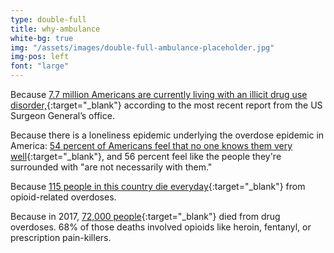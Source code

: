 ```yaml
---
type: double-full
title: why-ambulance
white-bg: true
img: "/assets/images/double-full-ambulance-placeholder.jpg"
img-pos: left
font: "large"
---
```


Because <span class="emphasized-header">[7.7 million Americans are currently living with an illicit drug use disorder,](https://addiction.surgeongeneral.gov/executive-summary.pdf){:target="_blank"}</span> according to the most recent report from the US Surgeon General’s office.

Because there is a loneliness epidemic underlying the overdose epidemic in America: <span class="emphasized-header">[54 percent of Americans feel that no one knows them very well](https://www.ajc.com/news/health-med-fit-science/why-are-americans-lonely-massive-study-finds-nearly-half-feels-alone-young-adults-most-all/bbIKsU2Rr3qZI8WlukHfpK/){:target="_blank"}</span>, and 56 percent feel like the people they're surrounded with "are not necessarily with them."

Because <span class="emphasized-header">[115 people in this country die everyday](https://www.drugabuse.gov/drugs-abuse/opioids/opioid-overdose-crisis#one){:target="_blank"}</span> from opioid-related overdoses. 

Because in 2017, <span class="emphasized-header">[72,000 people](https://www.drugabuse.gov/related-topics/trends-statistics/overdose-death-rates){:target="_blank"}</span> died from drug overdoses. 68% of those deaths involved opioids like heroin, fentanyl, or prescription pain-killers.